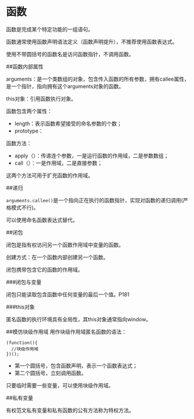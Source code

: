 # 函数

函数是完成某个特定功能的一组语句。

函数通常使用函数声明语法定义（函数声明提升），不推荐使用函数表达式。

使用不带圆括号的函数名是访问函数指针，不调用函数。

##函数内部属性

arguments：是一个类数组的对象，包含传入函数的所有参数，拥有callee属性，是一个指针，指向拥有这个arguments对象的函数。

this对象：引用函数执行对象。

函数包含两个属性：
+ length：表示函数希望接受的命名参数的个数；
+ prototype：

函数方法：
+ apply（）：传递连个参数，一是运行函数的作用域，二是参数数组；
+ call（）：一是作用域，二是直接参数；

这两个方法可用于扩充函数的作用域。

##递归

`arguments.callee()`是一个指向正在执行的函数指针，实现对函数的递归调用(严格模式不行)。

可以使用命名函数表达式替代。

##闭包

闭包是指有权访问另一个函数作用域中变量的函数。

创建方式：在一个函数内部创建另一个函数。

闭包携带包含它的函数的作用域。

###闭包与变量

闭包只能读取包含函数中任何变量的最后一个值。P181

###this对象

匿名函数的执行环境具有全局性，其this对象通常指向window。

##模仿块级作用域
用作块级作用域匿名函数的语法：
```
(function(){
  //块级作用域
})();
```
+ 第一个圆括号，包含函数声明，表示一个函数表达式；
+ 第二个圆括号，立刻调用函数。

只要临时需要一些变量，可以使用块级作用域。

##私有变量

有权范文私有变量和私有函数的公有方法称为特权方法。





